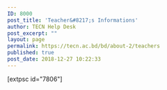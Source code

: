 ```yaml
---
ID: 8000
post_title: 'Teacher&#8217;s Informations'
author: TECN Help Desk
post_excerpt: ""
layout: page
permalink: https://tecn.ac.bd/bd/about-2/teachers
published: true
post_date: 2018-12-27 10:22:33
---
```

[extpsc id="7806"]